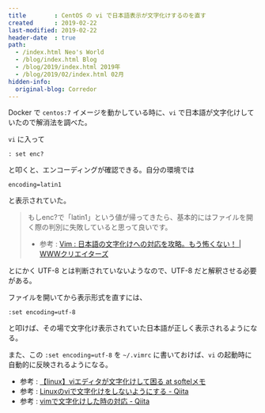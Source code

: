 ```yaml
---
title        : CentOS の vi で日本語表示が文字化けするのを直す
created      : 2019-02-22
last-modified: 2019-02-22
header-date  : true
path:
  - /index.html Neo's World
  - /blog/index.html Blog
  - /blog/2019/index.html 2019年
  - /blog/2019/02/index.html 02月
hidden-info:
  original-blog: Corredor
---
```


Docker で `centos:7` イメージを動かしている時に、`vi` で日本語が文字化けしていたので解消法を調べた。

`vi` に入って

```vim
: set enc?
```

と叩くと、エンコーディングが確認できる。自分の環境では

```vim
encoding=latin1
```

と表示されていた。

> もしenc?で「latin1」という値が帰ってきたら、基本的にはファイルを開く際の判別に失敗していると思って良いです。
> 
> - 参考 : [Vim : 日本語の文字化けへの対応を攻略。もう怖くない！ | WWWクリエイターズ](http://www-creators.com/archives/1486)

とにかく UTF-8 とは判断されていないようなので、UTF-8 だと解釈させる必要がある。

ファイルを開いてから表示形式を直すには、

```vim
:set encoding=utf-8
```

と叩けば、その場で文字化け表示されていた日本語が正しく表示されるようになる。

また、この `:set encoding=utf-8` を `~/.vimrc` に書いておけば、`vi` の起動時に自動的に反映されるようになる。

- 参考 : [【linux】viエディタが文字化けして困る at softelメモ](https://www.softel.co.jp/blogs/tech/archives/2203)
- 参考 : [Linuxのviで文字化けをしないようにする - Qiita](https://qiita.com/tsukachin999/items/e59124dded66cf40559f)
- 参考 : [vimで文字化けした時の対応 - Qiita](https://qiita.com/meio/items/08143eacd174ac0f7bd5)
